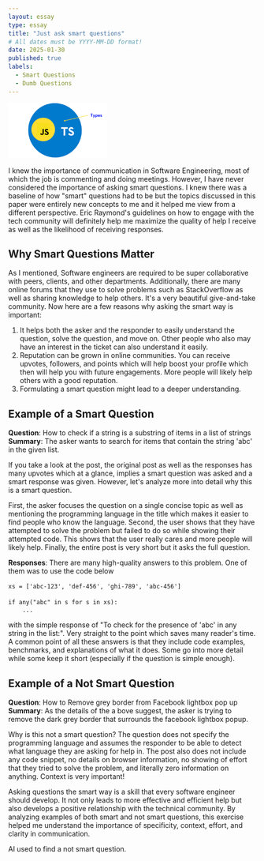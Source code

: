 ```yaml
---
layout: essay
type: essay
title: "Just ask smart questions"
# All dates must be YYYY-MM-DD format!
date: 2025-01-30
published: true
labels:
  - Smart Questions
  - Dumb Questions
---
```


<img width="200px" class="rounded float-start pe-4" src="../img/ts1.png">


I knew the importance of communication in Software Engineering, most of which the job is commenting and doing meetings. However, I have never considered the importance of asking smart questions. I knew there was a baseline of how "smart" questions had to be but the topics discussed in this paper were entirely new concepts to me and it helped me view from a different perspective. Eric Raymond's guidelines on how to engage with the tech community will definitely help me maximize the quality of help I receive as well as the likelihood of receiving responses. 

## Why Smart Questions Matter
As I mentioned, Software engineers are required to be super collaborative with peers, clients, and other departments. Additionally, there are many online forums that they use to solve problems such as StackOverflow as well as sharing knowledge to help others. It's a very beautiful give-and-take community. Now here are a few reasons why asking the smart way is important:
1. It helps both the asker and the responder to easily understand the question, solve the question, and move on. Other people who also may have an interest in the ticket can also understand it easily.
2. Reputation can be grown in online communities. You can receive upvotes, followers, and points which will help boost your profile which then will help you with future engagements. More people will likely help others with a good reputation.
3. Formulating a smart question might lead to a deeper understanding.

## Example of a Smart Question
**Question**: How to check if a string is a substring of items in a list of strings
**Summary**: The asker wants to search for items that contain the string 'abc' in the given list.

If you take a look at the post, the original post as well as the responses has many upvotes which at a glance, implies a smart question was asked and a smart response was given. However, let's analyze more into detail why this is a smart question.

First, the asker focuses the question on a single concise topic as well as mentioning the programming language in the title which makes it easier to find people who know the language. Second, the user shows that they have attempted to solve the problem but failed to do so while showing their attempted code. This shows that the user really cares and more people will likely help. Finally, the entire post is very short but it asks the full question.

**Responses**: There are many high-quality answers to this problem. One of them was to use the code below 
```
xs = ['abc-123', 'def-456', 'ghi-789', 'abc-456']

if any("abc" in s for s in xs):
    ...
```
with the simple response of "To check for the presence of 'abc' in any string in the list:". Very straight to the point which saves many reader's time.
A common point of all these answers is that they include code examples, benchmarks, and explanations of what it does. Some go into more detail while some keep it short (especially if the question is simple enough).

## Example of a Not Smart Question
**Question**: How to Remove grey border from Facebook lightbox pop up
**Summary**: As the details of the a bove suggest, the asker is trying to remove the dark grey border that surrounds the facebook lightbox popup.

Why is this not a smart question? The question does not specify the programming language and assumes the responder to be able to detect what language they are asking for help in. The post also does not include any code snippet, no details on browser information, no showing of effort that they tried to solve the problem, and literally zero information on anything. Context is very important!

Asking questions the smart way is a skill that every software engineer should develop. It not only leads to more effective and efficient help but also develops a positive relationship with the technical community. By analyzing examples of both smart and not smart questions, this exercise helped me understand the importance of specificity, context, effort, and clarity in communication.

AI used to find a not smart question.
